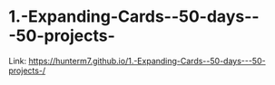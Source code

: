 # 1.-Expanding-Cards--50-days---50-projects-

Link: https://hunterm7.github.io/1.-Expanding-Cards--50-days---50-projects-/
